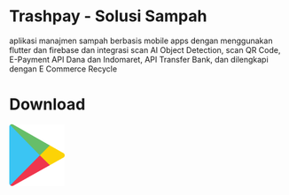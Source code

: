 # Trashpay - Solusi Sampah

aplikasi manajmen sampah berbasis mobile apps dengan menggunakan flutter dan firebase dan integrasi scan AI Object Detection, scan QR Code, E-Payment API Dana dan Indomaret, API Transfer Bank, dan dilengkapi dengan E Commerce Recycle

# Download
[<img src="assets/images/playstore.jpg" alt="alt text" width="100"/>](https://play.google.com/store/apps/details?id=com.app.sampah_manajemen.sampah)
